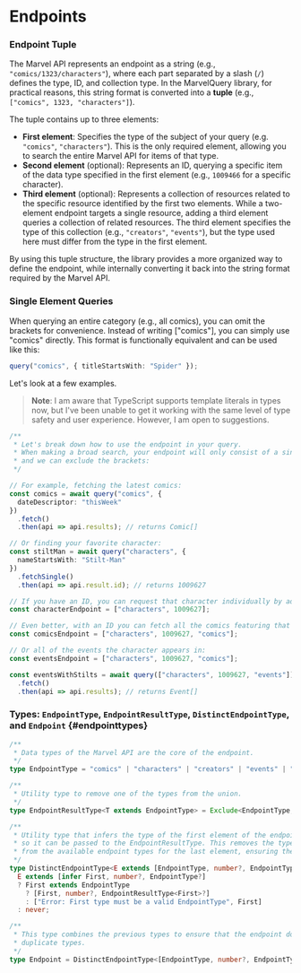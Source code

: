 # Endpoints

### Endpoint Tuple

The Marvel API represents an endpoint as a string (e.g., `"comics/1323/characters"`), where each part separated by a slash (`/`) defines the type, ID, and collection type. In the MarvelQuery library, for practical reasons, this string format is converted into a **tuple** (e.g., `["comics", 1323, "characters"]`).

The tuple contains up to three elements:

- **First element**: Specifies the type of the subject of your query (e.g. `"comics"`, `"characters"`). This is the only required element, allowing you to search the entire Marvel API for items of that type.
- **Second element** (optional): Represents an ID, querying a specific item of the data type specified in the first element (e.g., `1009466` for a specific character).
- **Third element** (optional): Represents a collection of resources related to the specific resource identified by the first two elements. While a two-element endpoint targets a single resource, adding a third element queries a collection of related resources. The third element specifies the type of this collection (e.g., `"creators"`, `"events"`), but the type used here must differ from the type in the first element.

By using this tuple structure, the library provides a more organized way to define the endpoint, while internally converting it back into the string format required by the Marvel API.

### Single Element Queries

When querying an entire category (e.g., all comics), you can omit the brackets for convenience. Instead of writing ["comics"], you can simply use "comics" directly. This format is functionally equivalent and can be used like this:

```ts
query("comics", { titleStartsWith: "Spider" });
```

Let's look at a few examples.

> **Note**: I am aware that TypeScript supports template literals in types now, but I've been unable to get it working with the same level of type safety and user experience. However, I am open to suggestions.

```ts
/**
 * Let's break down how to use the endpoint in your query.
 * When making a broad search, your endpoint will only consist of a single element (the data-type),
 * and we can exclude the brackets:
 */

// For example, fetching the latest comics:
const comics = await query("comics", {
  dateDescriptor: "thisWeek"
})
  .fetch()
  .then(api => api.results); // returns Comic[]

// Or finding your favorite character:
const stiltMan = await query("characters", {
  nameStartsWith: "Stilt-Man"
})
  .fetchSingle()
  .then(api => api.result.id); // returns 1009627

// If you have an ID, you can request that character individually by adding it to the tuple.
const characterEndpoint = ["characters", 1009627];

// Even better, with an ID you can fetch all the comics featuring that character:
const comicsEndpoint = ["characters", 1009627, "comics"];

// Or all of the events the character appears in:
const eventsEndpoint = ["characters", 1009627, "comics"];

const eventsWithStilts = await query(["characters", 1009627, "events"])
  .fetch()
  .then(api => api.results); // returns Event[]
```



### Types: `EndpointType`, `EndpointResultType`, `DistinctEndpointType`, and `Endpoint` {#endpointtypes}

```ts
/**
 * Data types of the Marvel API are the core of the endpoint.
 */
type EndpointType = "comics" | "characters" | "creators" | "events" | "series" | "stories";

/**
 * Utility type to remove one of the types from the union.
 */
type EndpointResultType<T extends EndpointType> = Exclude<EndpointType, T>;

/**
 * Utility type that infers the type of the first element of the endpoint,
 * so it can be passed to the EndpointResultType. This removes the type of the first element
 * from the available endpoint types for the last element, ensuring they do not match.
 */
type DistinctEndpointType<E extends [EndpointType, number?, EndpointType?]> = 
  E extends [infer First, number?, EndpointType?]
  ? First extends EndpointType
    ? [First, number?, EndpointResultType<First>?]
    : ["Error: First type must be a valid EndpointType", First]
  : never;

/**
 * This type combines the previous types to ensure that the endpoint does not allow 
 * duplicate types.
 */
type Endpoint = DistinctEndpointType<[EndpointType, number?, EndpointType?]>;
```

